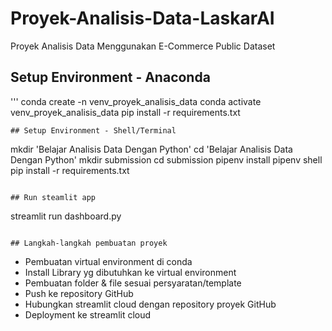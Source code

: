 # Proyek-Analisis-Data-LaskarAI
Proyek Analisis Data Menggunakan E-Commerce Public Dataset

## Setup Environment - Anaconda
'''
conda create -n venv_proyek_analisis_data
conda activate venv_proyek_analisis_data
pip install -r requirements.txt
```
## Setup Environment - Shell/Terminal
```
mkdir 'Belajar Analisis Data Dengan Python'
cd 'Belajar Analisis Data Dengan Python'
mkdir submission
cd submission
pipenv install
pipenv shell
pip install -r requirements.txt
```

## Run steamlit app
```
streamlit run dashboard.py
```

## Langkah-langkah pembuatan proyek
```
- Pembuatan virtual environment di conda 
- Install Library yg dibutuhkan ke virtual environment
- Pembuatan folder & file sesuai persyaratan/template
- Push ke repository GitHub
- Hubungkan streamlit cloud dengan repository proyek GitHub
- Deployment ke streamlit cloud
```

